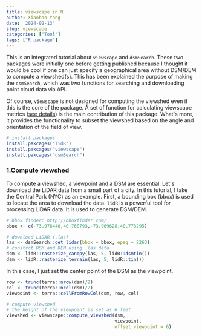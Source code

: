```yaml
---
title: viewscape in R
author: Xiaohao Yang
date: '2024-02-13'
slug: viewscape
categories: ["Tool"]
tags: ["R package"]
---
```


This is an integrated tutorial about `viewscape` and `dsmSearch`. These two packages were initially one before getting published because I thought it would be cool if one can just specify a geographical area without DSM/DEM to compute a viewshed(s). This has been explained the purpose of making the `dsmSearch`, which was two functions for searching and downloading point cloud data via API.

Of course, `viewscape` is not designed for computing the viewshed even if this is the core of the package. A set of function for calculating viewscape metrics ([see details](https://github.com/land-info-lab/viewscape/blob/master/README.md)) is the main contribution of this package. What's more, it provides the functionality to subset the viewshed based on the angle and orientation of the field of view. 


```r
# install packages
install.pakcages("lidR")
install.pakcages("viewscape")
install.pakcages("dsmSearch")
```

### 1.Compute viewshed
To compute a viewshed, a viewpoint and a DSM are essential. Let's download the LiDAR data from a small part of a city. In this tutorial, I take the Central Park (NYC) as an example. First, a bounding box (bbox) is used to locate the area to download the data. `lidR` is a powerful tool for processing LiDAR data. It is used to generate DSM/DEM.


```r
# bbox finder: http://bboxfinder.com/
bbox <- c(-73.976440,40.768793,-73.969628,40.773295)

# download LiDAR (.las) 
las <- dsmSearch::get_lidar(bbox = bbox, epsg = 2263)
# constrct DSM and DEM using .las data
dsm <- lidR::rasterize_canopy(las, 5, lidR::dsmtin())
dsm <- lidR::rasterize_terrain(las, 5, lidR::tin())
```

In this case, I just set the center point of the DSM as the viewpoint.


```r
row <- trunc(terra::nrow(dsm)/2)
col <- trunc(terra::ncol(dsm)/2)
viewpoint <- terra::cellFromRowCol(dsm, row, col)

# compute viewshed
# the height of the viewpoint is set as 6 feet
viewshed <- viewscape::compute_viewshed(dsm, 
                                        viewpoint, 
                                        offset_viewpoint = 6)
```




